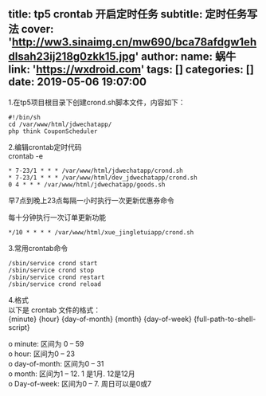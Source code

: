 title: tp5 crontab 开启定时任务
subtitle: 定时任务写法
cover: 'http://ww3.sinaimg.cn/mw690/bca78afdgw1ehdlsah23ij218g0zkk15.jpg'
author:
  name: 蜗牛
  link: 'https://wxdroid.com'
tags: []
categories: []
date: 2019-05-06 19:07:00
---
1.在tp5项目根目录下创建crond.sh脚本文件，内容如下：  
```
#!/bin/sh  
cd /var/www/html/jdwechatapp/  
php think CouponScheduler
```
2.编辑crontab定时代码  
crontab -e  
```
* 7-23/1 * * * /var/www/html/jdwechatapp/crond.sh
* 7-23/1 * * * /var/www/html/dev_jdwechatapp/crond.sh
0 4 * * * /var/www/html/jdwechatapp/goods.sh
```
早7点到晚上23点每隔一小时执行一次更新优惠券命令

每十分钟执行一次订单更新功能 
```
*/10 * * * * /var/www/html/xue_jingletuiapp/crond.sh
```
3.常用crontab命令  
```
/sbin/service crond start  
/sbin/service crond stop  
/sbin/service crond restart  
/sbin/service crond reload
```
4.格式  
以下是 crontab 文件的格式：  
{minute} {hour} {day-of-month} {month} {day-of-week} {full-path-to-shell-script}  

o minute: 区间为 0 – 59  
o hour: 区间为0 – 23  
o day-of-month: 区间为0 – 31  
o month: 区间为1 – 12. 1 是1月. 12是12月  
o Day-of-week: 区间为0 – 7. 周日可以是0或7
